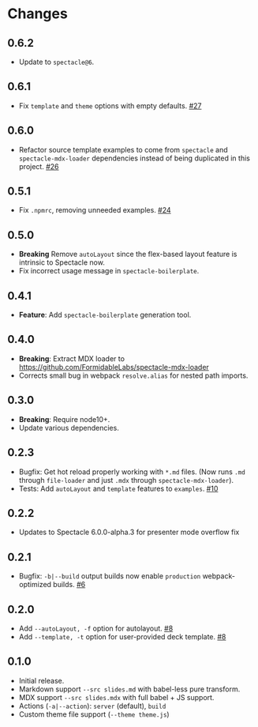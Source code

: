 # Changes

## 0.6.2

- Update to `spectacle@6`.

## 0.6.1

- Fix `template` and `theme` options with empty defaults. [#27](https://github.com/FormidableLabs/spectacle-cli/pull/27)

## 0.6.0

- Refactor source template examples to come from `spectacle` and `spectacle-mdx-loader` dependencies instead of being duplicated in this project. [#26](https://github.com/FormidableLabs/spectacle-cli/pull/26)

## 0.5.1

- Fix `.npmrc`, removing unneeded examples. [#24](https://github.com/FormidableLabs/spectacle-cli/issues/24)

## 0.5.0

- **Breaking** Remove `autoLayout` since the flex-based layout feature is intrinsic to Spectacle now.
- Fix incorrect usage message in `spectacle-boilerplate`.

## 0.4.1

- **Feature**: Add `spectacle-boilerplate` generation tool.

## 0.4.0

- **Breaking**: Extract MDX loader to https://github.com/FormidableLabs/spectacle-mdx-loader
- Corrects small bug in webpack `resolve.alias` for nested path imports.

## 0.3.0

- **Breaking**: Require node10+.
- Update various dependencies.

## 0.2.3

- Bugfix: Get hot reload properly working with `*.md` files. (Now runs `.md` through `file-loader` and just `.mdx` through `spectacle-mdx-loader`).
- Tests: Add `autoLayout` and `template` features to `examples`. [#10](https://github.com/FormidableLabs/spectacle-cli/issues/10)

## 0.2.2

- Updates to Spectacle 6.0.0-alpha.3 for presenter mode overflow fix

## 0.2.1

- Bugfix: `-b|--build` output builds now enable `production` webpack-optimized builds. [#6](https://github.com/FormidableLabs/spectacle-cli/issues/6)

## 0.2.0

- Add `--autoLayout, -f` option for autolayout. [#8](https://github.com/FormidableLabs/spectacle-cli/pulls/8)
- Add `--template, -t` option for user-provided deck template. [#8](https://github.com/FormidableLabs/spectacle-cli/pulls/8)

## 0.1.0

- Initial release.
- Markdown support `--src slides.md` with babel-less pure transform.
- MDX support `--src slides.mdx` with full babel + JS support.
- Actions (`-a|--action`): `server` (default), `build`
- Custom theme file support (`--theme theme.js`)
